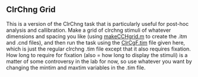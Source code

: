 ## ClrChng Grid

This is a version of the ClrChng task that is particularly useful for post-hoc analysis and callibration.  Make a grid of clrchng stimuli of whatever dimensions and spacing you like (using [makeCCHgrid.m](makeCCHgrid.m) to create the .itm and .cnd files), and then run the task using the [ClrCgF.tim](ClrCgF.tim) file given here, which is just the regular clrchng .tim file except that it also requires fixation.  How long to require for fixation (also = how long to display the stimuli) is a matter of some controversy in the lab for now, so use whatever you want by changing the mintim and maxtim variables in the .tim file.